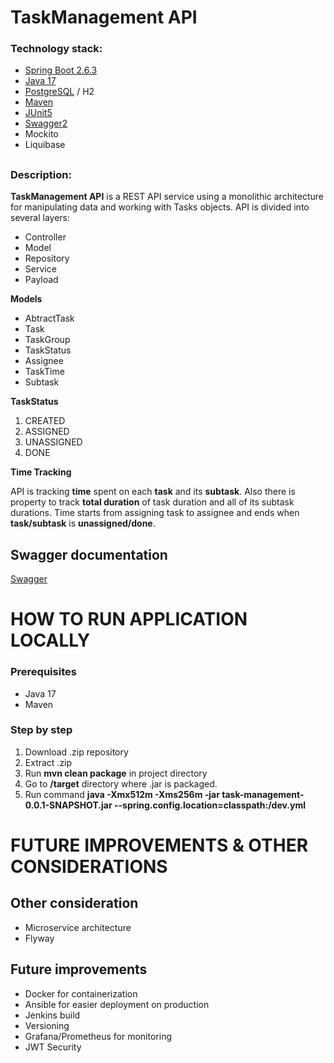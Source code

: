 
# TaskManagement API

### Technology stack:

- [Spring Boot 2.6.3](https://docs.spring.io/spring-boot/docs/current/api/)
- [Java 17](https://openjdk.java.net/projects/jdk/17/)
- [PostgreSQL](https://www.postgresql.org/docs/12/release-12-9.html) / H2
- [Maven](https://maven.apache.org/docs/3.6.3/release-notes.html)
- [JUnit5](https://junit.org/junit5/)
- [Swagger2](https://swagger.io/)
- Mockito
- Liquibase
##

### Description:

**TaskManagement API** is a REST API service using a monolithic architecture for manipulating data and working with Tasks objects. API is divided into several layers:

- Controller
- Model
- Repository
- Service
- Payload

**Models**
- AbtractTask
- Task
- TaskGroup
- TaskStatus
- Assignee
- TaskTime
- Subtask

**TaskStatus**

1. CREATED
2. ASSIGNED
3. UNASSIGNED
4. DONE

**Time Tracking**

API is tracking **time** spent on each **task** and its **subtask**. Also there is property to track **total duration** of task duration and all of its subtask durations.
Time starts from assigning task to assignee and ends when **task/subtask** is **unassigned/done**.



## Swagger documentation
[Swagger](http://dinomudrovcic.com:9000/swagger-ui/index.html)

#

# HOW TO RUN APPLICATION LOCALLY

### Prerequisites

 - Java 17
 - Maven 

### Step by step
1. Download .zip repository
2. Extract .zip
3. Run **mvn clean package** in project directory
4. Go to **/target** directory where .jar is packaged.
5. Run command **java -Xmx512m -Xms256m  -jar task-management-0.0.1-SNAPSHOT.jar
   --spring.config.location=classpath:/dev.yml**


#

# FUTURE IMPROVEMENTS & OTHER CONSIDERATIONS

## Other consideration

- Microservice architecture
- Flyway

## Future improvements

- Docker for containerization
- Ansible for easier deployment on production
- Jenkins build
- Versioning
- Grafana/Prometheus for monitoring
- JWT Security
